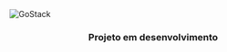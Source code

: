 <img alt="GoStack" src="https://storage.googleapis.com/golden-wind/bootcamp-gostack/header-desafios.png" />

<h3 align="center">
  Projeto em desenvolvimento
</h3>

